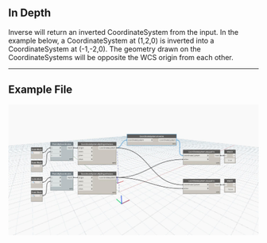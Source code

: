 ## In Depth
Inverse will return an inverted CoordinateSystem from the input. In the example below, a CoordinateSystem at (1,2,0) is inverted into a CoordinateSystem at (-1,-2,0). The geometry drawn on the CoordinateSystems will be opposite the WCS origin from each other.
___
## Example File

![Inverse](./Autodesk.DesignScript.Geometry.CoordinateSystem.Inverse_img.jpg)

